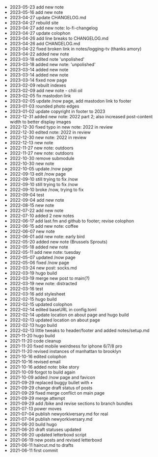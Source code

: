 * 2023-05-23 add new note
* 2023-05-16 add new note
* 2023-04-27 update CHANGELOG.md
* 2023-04-27 rebuild site
* 2023-04-27 add new note: lo-fi-changelog
* 2023-04-27 update colophon
* 2023-04-26 add line breaks to CHANGELOG.md
* 2023-04-26 add CHANGELOG.md
* 2023-04-22 fixed broken link in notes/logging-tv (thanks amory)
* 2023-04-22 added new note
* 2023-03-18 edited note 'unpolished'
* 2023-03-18 added new note: 'unpolished'
* 2023-03-14 added new note
* 2023-03-14 added new note
* 2023-03-14 fixed now page
* 2023-02-09 rebuilt indexes
* 2023-02-09 add new note - chili oil
* 2023-02-05 fix mastodon link
* 2023-02-05 update /now page, add mastodon link to footer
* 2023-01-03 rounded photo edges
* 2023-01-02 update copyright in footer to 2023
* 2022-12-31 added new note: 2022 part 2; also increased post-content width to better display images
* 2022-12-30 fixed typo in new note: 2022 in review
* 2022-12-30 edited note: 2022 in review
* 2022-12-30 new note: 2022 in review
* 2022-12-13 new note
* 2022-11-27 new note: outdoors
* 2022-11-27 new note: outdoors
* 2022-10-30 remove submodule
* 2022-10-30 new note
* 2022-10-05 update /now page
* 2022-09-13 edit /now page
* 2022-09-10 still trying to fix /now
* 2022-09-10 still trying to fix /now
* 2022-09-10 broke /now, trying to fix
* 2022-09-04 test
* 2022-09-04 add new note
* 2022-08-15 new note
* 2022-07-22 add new note
* 2022-07-10 added 2 new notes
* 2022-06-17 add last.fm and github to footer; revise colophon
* 2022-06-15 add new note: coffee
* 2022-06-07 new note
* 2022-06-01 add new note: early bird
* 2022-05-20 added new note (Brussels Sprouts)
* 2022-05-18 added new note
* 2022-05-11 add new note: tuesday
* 2022-05-07 updated /now page
* 2022-05-06 fixed /now page
* 2022-03-24 new post: socks.md
* 2022-03-19 hugo build
* 2022-03-19 merge new post to main(?)
* 2022-03-19 new note: distracted
* 2022-03-16 test
* 2022-03-16 add stylesheet
* 2022-02-15 hugo build
* 2022-02-15 updated colophon
* 2022-02-14 edited baseURL in config.toml
* 2022-02-14 update location on about page and hugo build
* 2022-02-13 updated location on about page
* 2022-02-13 hugo build
* 2022-02-13 little tweaks to header/footer and added notes/setup.md
* 2021-11-20 hugo build
* 2021-11-20 code cleanup
* 2021-11-20 fixed mobile weirdness for iphone 6/7/8 pro
* 2021-11-20 revised instances of manhattan to brooklyn
* 2021-10-16 edited colophon
* 2021-10-16 revised email
* 2021-10-16 added note: bike story
* 2021-10-09 forgot to build again
* 2021-10-09 added /now page and favicon
* 2021-09-29 replaced buggy bullet with &bull;
* 2021-09-29 change draft status of posts
* 2021-09-29 fixed merge conflict on main page
* 2021-09-29 merge attempt
* 2021-09-29 add /bike and revise sections to branch bundles
* 2021-07-13 power moves
* 2021-07-04 publish newyorkiversary.md for real
* 2021-07-04 publish newyorkiversary.md
* 2021-06-20 build hugo
* 2021-06-20 draft statuses updated
* 2021-06-20 updated letterboxd script
* 2021-06-19 new posts and revised letterboxd
* 2021-06-11 haircut.md to drafts
* 2021-06-11 first commit